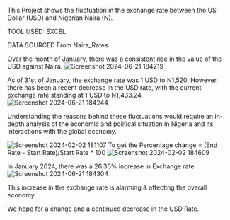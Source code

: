
This Project shows the fluctuation in the exchange rate between the US Dollar (USD) and Nigerian Naira (N). 

TOOL USED: EXCEL


DATA SOURCED From Naira_Rates

Over the month of January, there was a consistent rise in the value of the USD against Naira.
![Screenshot 2024-06-21 184219](https://github.com/Essien-glory/USD-to-Naira-Rates/assets/139914656/41b00c40-3e9f-4744-a379-f2699a85c972)

As of 31st of January, the exchange rate was 1 USD to N1,520. However, there has been a recent decrease in the USD rate, with the current exchange rate standing at 1 USD to N1,433.24.
![Screenshot 2024-06-21 184244](https://github.com/Essien-glory/USD-to-Naira-Rates/assets/139914656/3871eca7-8274-4987-afd3-71046ba17808)


Understanding the reasons behind these fluctuations would require an in-depth analysis of the economic and political situation in Nigeria and its interactions with the global economy.

![Screenshot 2024-02-02 181107](https://github.com/Essien-glory/Naira-Rates/assets/139914656/1c9b72b2-f536-4a89-9dee-f10966e78b36)
To get the Percentage change = (End Rate - Start Rate)/Start Rate * 100 ![Screenshot 2024-02-02 184609](https://github.com/Essien-glory/Naira-Rates/assets/139914656/08644ba4-5a88-4469-b147-1602244d7c06)


In January 2024, there was a 26.36% increase in Exchange rate.
![Screenshot 2024-06-21 184304](https://github.com/Essien-glory/USD-to-Naira-Rates/assets/139914656/317d79e9-776b-4747-8cdf-74923429018f)

This increase in the exchange rate is alarming & affecting the overall economy.

We hope for a change and a continued decrease in the USD Rate.
